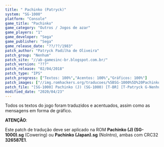 ```yaml
---
title: " Pachinko (Patryck)"
system: "SG-1000"
platform: "Console"
game_title: "Pachinko"
game_category: "Outros / Jogos de azar"
game_players: "1"
game_developer: "Sega"
game_publisher: "Sega"
game_release_date: "??/??/1983"
patch_author: "Patryck Padilha de Oliveira"
patch_group: "Nenhum"
patch_site: "//ab-gamesinc-br.blogspot.com.br/"
patch_version: "???"
patch_release: "02/04/2018"
patch_type: "IPS"
patch_progress: ["Textos: 100%","Acentos: 100%","Gráficos: 100%"]
patch_images: ["//img.romhackers.org/traducoes/%5BSG-1000%5D%20Pachinko%20-%20Patryck%20-%201.png","//img.romhackers.org/traducoes/%5BSG-1000%5D%20Pachinko%20-%20Patryck%20-%202.png","//img.romhackers.org/traducoes/%5BSG-1000%5D%20Pachinko%20-%20Patryck%20-%203.png"]
patch_file: "[SG-1000] Pachinko (J) (SG-1000) [T-BR] [T-Patryck G-Nenhum] [P-100% A-2018].zip"
modified_date: "2020/04/23"
---
```

Todos os textos do jogo foram traduzidos e acentuados, assim como as mensagens em forma de gráfico.

<b>ATENÇÃO</b>:

Este patch de tradução deve ser aplicado na ROM <b>Pachinko (J) (SG-1000).sg</b> (Cowering) ou <b>Pachinko (Japan).sg</b> (NoIntro), ambas com CRC32 <b>326587E1</b>.
